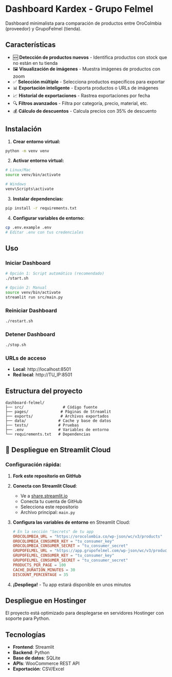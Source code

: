 # Dashboard Kardex - Grupo Felmel

Dashboard minimalista para comparación de productos entre OroColmbia (proveedor) y GrupoFelmel (tienda).

## Características

- 🆕 **Detección de productos nuevos** - Identifica productos con stock que no están en tu tienda
- 🖼️ **Visualización de imágenes** - Muestra imágenes de productos con zoom
- ✅ **Selección múltiple** - Selecciona productos específicos para exportar
- 📊 **Exportación inteligente** - Exporta productos o URLs de imágenes
- 📈 **Historial de exportaciones** - Rastrea exportaciones por fecha
- 🔍 **Filtros avanzados** - Filtra por categoría, precio, material, etc.
- 💰 **Cálculo de descuentos** - Calcula precios con 35% de descuento

## Instalación

1. **Crear entorno virtual:**
```bash
python -m venv venv
```

2. **Activar entorno virtual:**
```bash
# Linux/Mac
source venv/bin/activate

# Windows
venv\Scripts\activate
```

3. **Instalar dependencias:**
```bash
pip install -r requirements.txt
```

4. **Configurar variables de entorno:**
```bash
cp .env.example .env
# Editar .env con tus credenciales
```

## Uso

### Iniciar Dashboard
```bash
# Opción 1: Script automático (recomendado)
./start.sh

# Opción 2: Manual
source venv/bin/activate
streamlit run src/main.py
```

### Reiniciar Dashboard
```bash
./restart.sh
```

### Detener Dashboard
```bash
./stop.sh
```

### URLs de acceso
- **Local**: http://localhost:8501
- **Red local**: http://TU_IP:8501

## Estructura del proyecto

```
dashboard-felmel/
├── src/                 # Código fuente
├── pages/              # Páginas de Streamlit
├── exports/            # Archivos exportados
├── data/              # Cache y base de datos
├── tests/             # Pruebas
├── .env               # Variables de entorno
└── requirements.txt   # Dependencias
```

## 🚀 Despliegue en Streamlit Cloud

### Configuración rápida:

1. **Fork este repositorio en GitHub**
2. **Conecta con Streamlit Cloud**:
   - Ve a [share.streamlit.io](https://share.streamlit.io)
   - Conecta tu cuenta de GitHub
   - Selecciona este repositorio
   - Archivo principal: `main.py`

3. **Configura las variables de entorno** en Streamlit Cloud:
   ```toml
   # En la sección "Secrets" de tu app
   OROCOLOMBIA_URL = "https://orocolombia.co/wp-json/wc/v3/products"
   OROCOLOMBIA_CONSUMER_KEY = "tu_consumer_key"
   OROCOLOMBIA_CONSUMER_SECRET = "tu_consumer_secret"
   GRUPOFELMEL_URL = "https://app.grupofelmel.com/wp-json/wc/v3/products"
   GRUPOFELMEL_CONSUMER_KEY = "tu_consumer_key"
   GRUPOFELMEL_CONSUMER_SECRET = "tu_consumer_secret"
   PRODUCTS_PER_PAGE = 100
   CACHE_DURATION_MINUTES = 30
   DISCOUNT_PERCENTAGE = 35
   ```

4. **¡Despliega!** - Tu app estará disponible en unos minutos

## Despliegue en Hostinger

El proyecto está optimizado para desplegarse en servidores Hostinger con soporte para Python.

## Tecnologías

- **Frontend**: Streamlit
- **Backend**: Python
- **Base de datos**: SQLite
- **APIs**: WooCommerce REST API
- **Exportación**: CSV/Excel